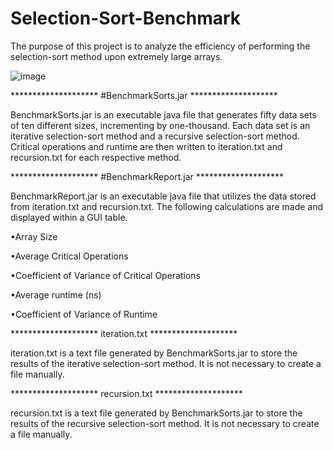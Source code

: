 # Selection-Sort-Benchmark

The purpose of this project is to analyze the efficiency of performing the selection-sort method upon extremely large arrays. 

![image](https://user-images.githubusercontent.com/78992098/124406206-ac019e80-dd0e-11eb-9ad9-ea922103e32d.png)

******************** #BenchmarkSorts.jar ********************

BenchmarkSorts.jar is an executable java file that generates fifty data sets of ten different sizes, incrementing by one-thousand. 
Each data set is an iterative selection-sort method and a recursive selection-sort method. Critical operations and runtime are then
written to iteration.txt and recursion.txt for each respective method.

******************** #BenchmarkReport.jar ********************

BenchmarkReport.jar is an executable java file that utilizes the data stored from iteration.txt and recursion.txt. The following
calculations are made and displayed within a GUI table. 

•Array Size

•Average Critical Operations

•Coefficient of Variance of Critical Operations

•Average runtime (ns)

•Coefficient of Variance of Runtime

******************** iteration.txt ********************

iteration.txt is a text file generated by BenchmarkSorts.jar to store the results of the iterative selection-sort method. It is not
necessary to create a file manually. 

******************** recursion.txt ********************

recursion.txt is a text file generated by BenchmarkSorts.jar to store the results of the recursive selection-sort method. It is not
necessary to create a file manually. 
